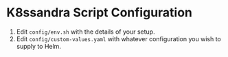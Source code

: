 # K8ssandra Script Configuration

1. Edit `config/env.sh` with the details of your setup.
2. Edit `config/custom-values.yaml` with whatever configuration you wish to supply to Helm.


